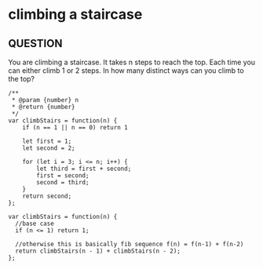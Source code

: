 # climbing a staircase

## QUESTION
You are climbing a staircase. It takes n steps to reach the top.
Each time you can either climb 1 or 2 steps. In how many distinct ways can you climb to the top?

```
/**
 * @param {number} n
 * @return {number}
 */
var climbStairs = function(n) {
    if (n == 1 || n == 0) return 1 

    let first = 1;
    let second = 2;

    for (let i = 3; i <= n; i++) {
        let third = first + second;
        first = second;
        second = third;
    }
    return second;
};
```

```
var climbStairs = function(n) {
  //base case
  if (n <= 1) return 1;

  //otherwise this is basically fib sequence f(n) = f(n-1) + f(n-2)
  return climbStairs(n - 1) + climbStairs(n - 2);
};
``` 
